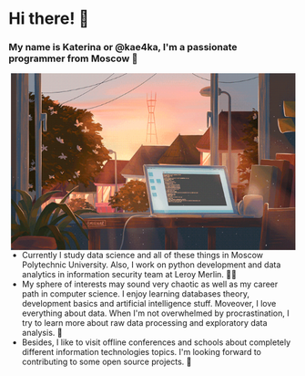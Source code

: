 # Hi there! 👋
### My name is Katerina or @kae4ka, I'm a passionate programmer from Moscow 🤗

<img align="right" width="500" height="310" src="profile.gif" />

- Currently I study data science and all of these things in Moscow Polytechnic University. Also, I work on python development and data analytics in information security team at Leroy Merlin. 👩‍🚀  
- My sphere of interests may sound very chaotic as well as my career path in computer science. I enjoy learning databases theory, development basics and artificial intelligence stuff. Moveover, I love everything about data. When I'm not overwhelmed by procrastination, I try to learn more about raw data processing and exploratory data analysis. 🦄
- Besides, I like to visit offline conferences and schools about completely different information technologies topics. I'm looking forward to contributing to some open source projects. 🎯  
  

